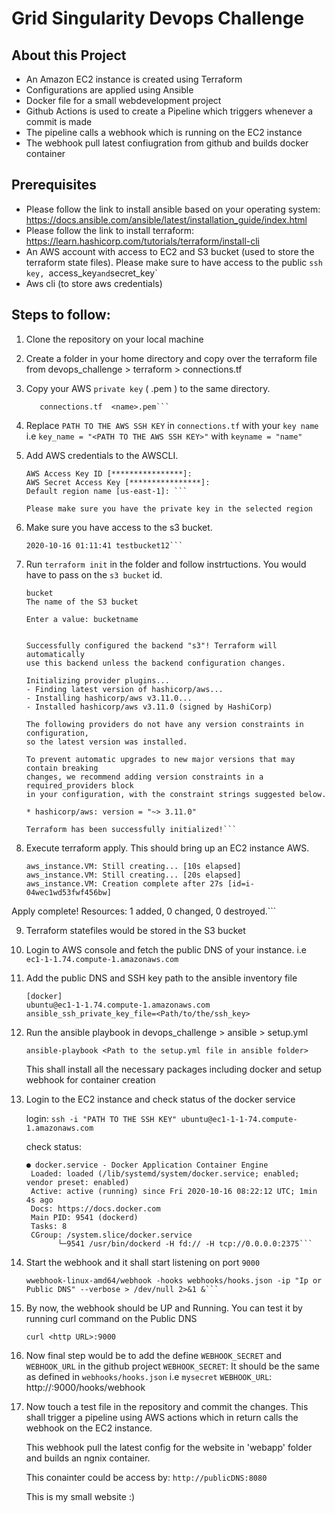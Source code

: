 # Grid Singularity Devops Challenge  

## About this Project

* An Amazon EC2 instance is created using Terraform
* Configurations are applied using Ansible
* Docker file for a small webdevelopment project
* Github Actions is used to create a Pipeline which triggers whenever a commit is made
* The pipeline calls a webhook which is running on the EC2 instance
* The webhook pull latest confiugration from github and builds docker container

## Prerequisites

* Please follow the link to install ansible based on your operating system: 
  https://docs.ansible.com/ansible/latest/installation_guide/index.html
* Please follow the link to install terraform:
  https://learn.hashicorp.com/tutorials/terraform/install-cli
* An AWS account with access to EC2 and S3 bucket (used to store the terraform state files). Please make sure to have access to the public `ssh key, `access_key` and `secret_key`
* Aws cli (to store aws credentials)

## Steps to follow:

1. Clone the repository on your local machine

2. Create a folder in your home directory and copy over the terraform file from devops_challenge > terraform > connections.tf

3. Copy your AWS `private key` ( .pem ) to the same directory.
   ```maheen@maheen:~/terraform$ ls
      connections.tf  <name>.pem```

4. Replace `PATH TO THE AWS SSH KEY` in `connections.tf` with your `key name`
   i.e `key_name = "<PATH TO THE AWS SSH KEY>"` with `keyname = "name"`

5. Add AWS credentials to the AWSCLI.
   
   ```maheen@maheen:~/aws/terraform$ aws configure
   AWS Access Key ID [****************]: 
   AWS Secret Access Key [****************]: 
   Default region name [us-east-1]: ```

   Please make sure you have the private key in the selected region

6. Make sure you have access to the s3 bucket.
   ```maheen@maheen:~/aws/terraform$ aws s3 ls
   2020-10-16 01:11:41 testbucket12```

7. Run `terraform init` in the folder and follow instrtuctions. You would have to pass on the `s3 bucket` id.

   ```Initializing the backend...
   bucket
   The name of the S3 bucket

   Enter a value: bucketname


   Successfully configured the backend "s3"! Terraform will automatically 
   use this backend unless the backend configuration changes.

   Initializing provider plugins...
   - Finding latest version of hashicorp/aws...
   - Installing hashicorp/aws v3.11.0...
   - Installed hashicorp/aws v3.11.0 (signed by HashiCorp)

   The following providers do not have any version constraints in configuration,
   so the latest version was installed.

   To prevent automatic upgrades to new major versions that may contain breaking
   changes, we recommend adding version constraints in a required_providers block
   in your configuration, with the constraint strings suggested below.

   * hashicorp/aws: version = "~> 3.11.0"

   Terraform has been successfully initialized!```

8. Execute terraform apply. This should bring up an EC2 instance AWS.
   ```aws_instance.VM: Creating...
   aws_instance.VM: Still creating... [10s elapsed]
   aws_instance.VM: Still creating... [20s elapsed]
   aws_instance.VM: Creation complete after 27s [id=i-04wec1wd53fwf456bw]

Apply complete! Resources: 1 added, 0 changed, 0 destroyed.```


9. Terraform statefiles would be stored in the S3 bucket

10. Login to AWS console and fetch the public DNS of your instance.
    i.e `ec1-1-1.74.compute-1.amazonaws.com`

11. Add the public DNS and SSH key path to the ansible inventory file
    ```
    [docker]
    ubuntu@ec1-1-1.74.compute-1.amazonaws.com ansible_ssh_private_key_file=<Path/to/the/ssh_key>
    ```
12. Run the ansible playbook in devops_challenge > ansible > setup.yml 

    `ansible-playbook <Path to the setup.yml file in ansible folder>`

     This shall install all the necessary packages including docker and setup 
     webhook for container creation
13. Login to the EC2 instance and check status of the docker service
    
    login:
    `ssh -i "PATH TO THE SSH KEY" ubuntu@ec1-1-1-74.compute-1.amazonaws.com`
    
    check status:
    ```ubuntu@ip-1-1-1-74:~$ systemctl status docker
    ● docker.service - Docker Application Container Engine
     Loaded: loaded (/lib/systemd/system/docker.service; enabled; vendor preset: enabled)
     Active: active (running) since Fri 2020-10-16 08:22:12 UTC; 1min 4s ago
     Docs: https://docs.docker.com
     Main PID: 9541 (dockerd)
     Tasks: 8
     CGroup: /system.slice/docker.service
           └─9541 /usr/bin/dockerd -H fd:// -H tcp://0.0.0.0:2375```

14. Start the webhook and it shall start listening on port `9000`

    ```cd ~
    wwebhook-linux-amd64/webhook -hooks webhooks/hooks.json -ip "Ip or Public DNS" --verbose > /dev/null 2>&1 &```

15. By now, the webhook should be UP and Running. You can test it by running
curl command on the Public DNS

    `curl <http URL>:9000`

16. Now final step would be to add the define `WEBHOOK_SECRET` and `WEBHOOK_URL` in the github project
    `WEBHOOK_SECRET`: It should be the same as defined in `webhooks/hooks.json` i.e `mysecret`
    `WEBHOOK_URL`: http://<FQDN of the EC2 instance>:9000/hooks/webhook

17. Now touch a test file in the repository and commit the changes. This shall trigger a pipeline using AWS actions
     which in return calls the webhook on the EC2 instance. 

    This webhook pull the latest config for the website in 'webapp' folder and builds an ngnix container.

    This conainter could be access by:
    `http://publicDNS:8080`

    This is my small website :)
